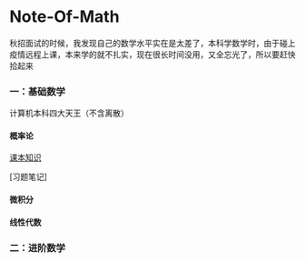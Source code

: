 # Note-Of-Math

秋招面试的时候，我发现自己的数学水平实在是太差了，本科学数学时，由于碰上疫情远程上课，本来学的就不扎实，现在很长时间没用，又全忘光了，所以要赶快拾起来

### 一：基础数学

计算机本科四大天王（不含离散）

#### 概率论

[课本知识](https://github.com/Reuben-Sun/Note-Of-Math/blob/main/%E6%A6%82%E7%8E%87%E8%AE%BA.md#%E6%A6%82%E7%8E%87%E8%AE%BA)

[习题笔记]

#### 微积分

#### 线性代数

### 二：进阶数学

